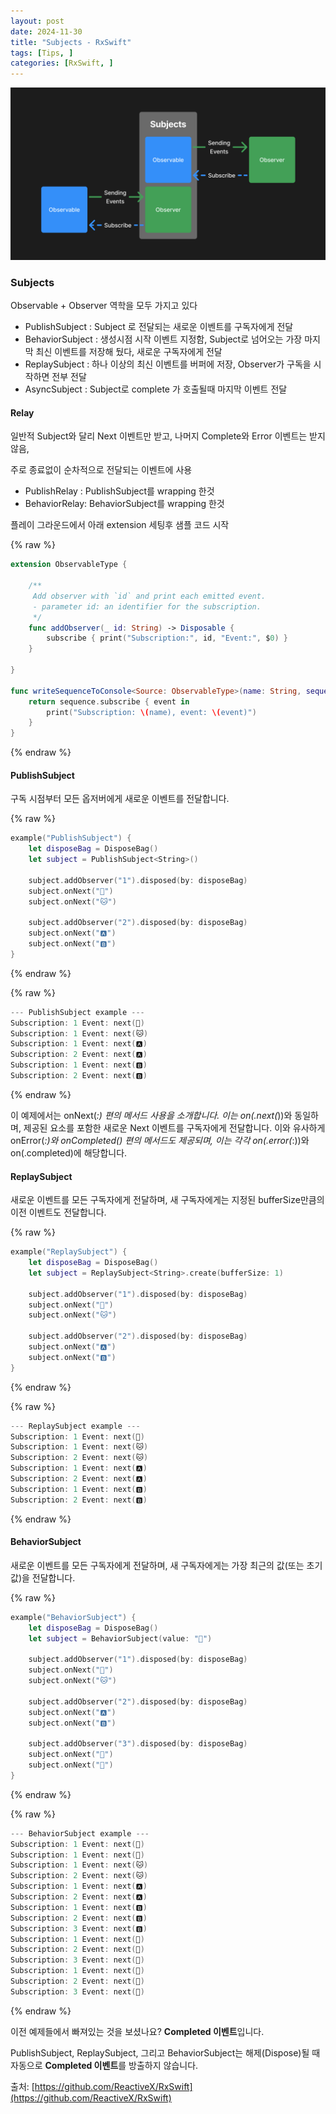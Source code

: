 ```yaml
---
layout: post
date: 2024-11-30
title: "Subjects - RxSwift"
tags: [Tips, ]
categories: [RxSwift, ]
---
```



![0](/assets/img/2024-11-30-Subjects---RxSwift.md/0.png)



### Subjects


Observable + Observer 역학을 모두 가지고 있다

- PublishSubject : Subject 로 전달되는 새로운 이벤트를 구독자에게 전달
- BehaviorSubject : 생성시점 시작 이벤트 지정함, Subject로 넘어오는 가장 마지막 최신 이벤트를 저장해 뒀다, 새로운 구독자에게 전달
- ReplaySubject : 하나 이상의 최신 이벤트를 버퍼에 저장, Observer가 구독을 시작하면 전부 전달
- AsyncSubject : Subject로 complete 가 호출될때 마지막 이벤트 전달


#### Relay


일반적 Subject와 달리 Next 이벤트만 받고, 나머지 Complete와 Error 이벤트는 받지 않음,


주로 종료없이 순차적으로 전달되는 이벤트에 사용

- PublishRelay : PublishSubject를 wrapping 한것
- BehaviorRelay: BehaviorSubject를 wrapping 한것

플레이 그라운드에서 아래 extension 세팅후 샘플 코드 시작



{% raw %}
```swift
extension ObservableType {
    
    /**
     Add observer with `id` and print each emitted event.
     - parameter id: an identifier for the subscription.
     */
    func addObserver(_ id: String) -> Disposable {
        subscribe { print("Subscription:", id, "Event:", $0) }
    }
    
}

func writeSequenceToConsole<Source: ObservableType>(name: String, sequence: Source) -> Disposable {
    return sequence.subscribe { event in
        print("Subscription: \(name), event: \(event)")
    }
}
```
{% endraw %}




#### PublishSubject


구독 시점부터 모든 옵저버에게 새로운 이벤트를 전달합니다.



{% raw %}
```swift
example("PublishSubject") {
    let disposeBag = DisposeBag()
    let subject = PublishSubject<String>()
    
    subject.addObserver("1").disposed(by: disposeBag)
    subject.onNext("🐶")
    subject.onNext("🐱")
    
    subject.addObserver("2").disposed(by: disposeBag)
    subject.onNext("🅰️")
    subject.onNext("🅱️")
}
```
{% endraw %}




{% raw %}
```swift
--- PublishSubject example ---
Subscription: 1 Event: next(🐶)
Subscription: 1 Event: next(🐱)
Subscription: 1 Event: next(🅰️)
Subscription: 2 Event: next(🅰️)
Subscription: 1 Event: next(🅱️)
Subscription: 2 Event: next(🅱️)
```
{% endraw %}



이 예제에서는 onNext(_:) 편의 메서드 사용을 소개합니다. 이는 on(.next(_))와 동일하며, 제공된 요소를 포함한 새로운 Next 이벤트를 구독자에게 전달합니다.
이와 유사하게 onError(_:)와 onCompleted() 편의 메서드도 제공되며, 이는 각각 on(.error(_:))와 on(.completed)에 해당합니다.



#### ReplaySubject


새로운 이벤트를 모든 구독자에게 전달하며, 새 구독자에게는 지정된 bufferSize만큼의 이전 이벤트도 전달합니다.



{% raw %}
```swift
example("ReplaySubject") {
    let disposeBag = DisposeBag()
    let subject = ReplaySubject<String>.create(bufferSize: 1)
    
    subject.addObserver("1").disposed(by: disposeBag)
    subject.onNext("🐶")
    subject.onNext("🐱")
    
    subject.addObserver("2").disposed(by: disposeBag)
    subject.onNext("🅰️")
    subject.onNext("🅱️")
}
```
{% endraw %}




{% raw %}
```swift
--- ReplaySubject example ---
Subscription: 1 Event: next(🐶)
Subscription: 1 Event: next(🐱)
Subscription: 2 Event: next(🐱)
Subscription: 1 Event: next(🅰️)
Subscription: 2 Event: next(🅰️)
Subscription: 1 Event: next(🅱️)
Subscription: 2 Event: next(🅱️)
```
{% endraw %}




#### BehaviorSubject


새로운 이벤트를 모든 구독자에게 전달하며, 새 구독자에게는 가장 최근의 값(또는 초기 값)을 전달합니다.



{% raw %}
```swift
example("BehaviorSubject") {
    let disposeBag = DisposeBag()
    let subject = BehaviorSubject(value: "🔴")
    
    subject.addObserver("1").disposed(by: disposeBag)
    subject.onNext("🐶")
    subject.onNext("🐱")
    
    subject.addObserver("2").disposed(by: disposeBag)
    subject.onNext("🅰️")
    subject.onNext("🅱️")
    
    subject.addObserver("3").disposed(by: disposeBag)
    subject.onNext("🍐")
    subject.onNext("🍊")
}
```
{% endraw %}




{% raw %}
```swift
--- BehaviorSubject example ---
Subscription: 1 Event: next(🔴)
Subscription: 1 Event: next(🐶)
Subscription: 1 Event: next(🐱)
Subscription: 2 Event: next(🐱)
Subscription: 1 Event: next(🅰️)
Subscription: 2 Event: next(🅰️)
Subscription: 1 Event: next(🅱️)
Subscription: 2 Event: next(🅱️)
Subscription: 3 Event: next(🅱️)
Subscription: 1 Event: next(🍐)
Subscription: 2 Event: next(🍐)
Subscription: 3 Event: next(🍐)
Subscription: 1 Event: next(🍊)
Subscription: 2 Event: next(🍊)
Subscription: 3 Event: next(🍊)
```
{% endraw %}



이전 예제들에서 빠져있는 것을 보셨나요? **Completed 이벤트**입니다.


PublishSubject, ReplaySubject, 그리고 BehaviorSubject는 해제(Dispose)될 때 자동으로 **Completed 이벤트**를 방출하지 않습니다.


출처: [https://github.com/ReactiveX/RxSwift](https://github.com/ReactiveX/RxSwift)

